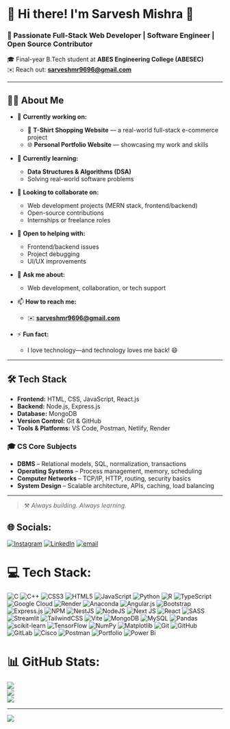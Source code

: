# 💫 Hi there! I'm Sarvesh Mishra 👋  
### 🚀 Passionate Full-Stack Web Developer | Software Engineer | Open Source Contributor

🎓 Final-year B.Tech student at **ABES Engineering College (ABESEC)**  
✉️ Reach out: **sarveshmr9696@gmail.com**  

---

## 👨‍💻 About Me

- 🔭 **Currently working on:**  
  - 🛒 **T-Shirt Shopping Website** — a real-world full-stack e-commerce project  
  - 🌐 **Personal Portfolio Website** — showcasing my work and skills

- 🌱 **Currently learning:**  
  - **Data Structures & Algorithms (DSA)**  
  - Solving real-world software problems

- 👯 **Looking to collaborate on:**  
  - Web development projects (MERN stack, frontend/backend)  
  - Open-source contributions  
  - Internships or freelance roles

- 🤝 **Open to helping with:**  
  - Frontend/backend issues  
  - Project debugging  
  - UI/UX improvements

- 💬 **Ask me about:**  
  - Web development, collaboration, or tech support

- 📫 **How to reach me:**  
  - ✉️ **sarveshmr9696@gmail.com**

- ⚡ **Fun fact:**  
  - I love technology—and technology loves me back! 😄

---

## 🛠️ Tech Stack

- **Frontend:** HTML, CSS, JavaScript, React.js  
- **Backend:** Node.js, Express.js  
- **Database:** MongoDB  
- **Version Control:** Git & GitHub  
- **Tools & Platforms:** VS Code, Postman, Netlify, Render  

### 🎓 CS Core Subjects
- **DBMS** – Relational models, SQL, normalization, transactions  
- **Operating Systems** – Process management, memory, scheduling  
- **Computer Networks** – TCP/IP, HTTP, routing, security basics  
- **System Design** – Scalable architecture, APIs, caching, load balancing

---

> ⚒️ *Always building. Always learning.*


## 🌐 Socials:
[![Instagram](https://img.shields.io/badge/Instagram-%23E4405F.svg?logo=Instagram&logoColor=white)](https://instagram.com/sarvesh_8057) [![LinkedIn](https://img.shields.io/badge/LinkedIn-%230077B5.svg?logo=linkedin&logoColor=white)](https://linkedin.com/in/sarvesh-mishra-695ab8297) [![email](https://img.shields.io/badge/Email-D14836?logo=gmail&logoColor=white)](mailto:sarveshmr9696@gmail.com) 


# 💻 Tech Stack:
![C](https://img.shields.io/badge/c-%2300599C.svg?style=for-the-badge&logo=c&logoColor=white) ![C++](https://img.shields.io/badge/c++-%2300599C.svg?style=for-the-badge&logo=c%2B%2B&logoColor=white) ![CSS3](https://img.shields.io/badge/css3-%231572B6.svg?style=for-the-badge&logo=css3&logoColor=white) ![HTML5](https://img.shields.io/badge/html5-%23E34F26.svg?style=for-the-badge&logo=html5&logoColor=white) ![JavaScript](https://img.shields.io/badge/javascript-%23323330.svg?style=for-the-badge&logo=javascript&logoColor=%23F7DF1E) ![Python](https://img.shields.io/badge/python-3670A0?style=for-the-badge&logo=python&logoColor=ffdd54) ![R](https://img.shields.io/badge/r-%23276DC3.svg?style=for-the-badge&logo=r&logoColor=white) ![TypeScript](https://img.shields.io/badge/typescript-%23007ACC.svg?style=for-the-badge&logo=typescript&logoColor=white) ![Google Cloud](https://img.shields.io/badge/GoogleCloud-%234285F4.svg?style=for-the-badge&logo=google-cloud&logoColor=white) ![Render](https://img.shields.io/badge/Render-%46E3B7.svg?style=for-the-badge&logo=render&logoColor=white) ![Anaconda](https://img.shields.io/badge/Anaconda-%2344A833.svg?style=for-the-badge&logo=anaconda&logoColor=white) ![Angular.js](https://img.shields.io/badge/angular.js-%23E23237.svg?style=for-the-badge&logo=angularjs&logoColor=white) ![Bootstrap](https://img.shields.io/badge/bootstrap-%238511FA.svg?style=for-the-badge&logo=bootstrap&logoColor=white) ![Express.js](https://img.shields.io/badge/express.js-%23404d59.svg?style=for-the-badge&logo=express&logoColor=%2361DAFB) ![NPM](https://img.shields.io/badge/NPM-%23CB3837.svg?style=for-the-badge&logo=npm&logoColor=white) ![NestJS](https://img.shields.io/badge/nestjs-%23E0234E.svg?style=for-the-badge&logo=nestjs&logoColor=white) ![NodeJS](https://img.shields.io/badge/node.js-6DA55F?style=for-the-badge&logo=node.js&logoColor=white) ![Next JS](https://img.shields.io/badge/Next-black?style=for-the-badge&logo=next.js&logoColor=white) ![React](https://img.shields.io/badge/react-%2320232a.svg?style=for-the-badge&logo=react&logoColor=%2361DAFB) ![SASS](https://img.shields.io/badge/SASS-hotpink.svg?style=for-the-badge&logo=SASS&logoColor=white) ![Streamlit](https://img.shields.io/badge/Streamlit-%23FE4B4B.svg?style=for-the-badge&logo=streamlit&logoColor=white) ![TailwindCSS](https://img.shields.io/badge/tailwindcss-%2338B2AC.svg?style=for-the-badge&logo=tailwind-css&logoColor=white) ![Vite](https://img.shields.io/badge/vite-%23646CFF.svg?style=for-the-badge&logo=vite&logoColor=white) ![MongoDB](https://img.shields.io/badge/MongoDB-%234ea94b.svg?style=for-the-badge&logo=mongodb&logoColor=white) ![MySQL](https://img.shields.io/badge/mysql-4479A1.svg?style=for-the-badge&logo=mysql&logoColor=white) ![Pandas](https://img.shields.io/badge/pandas-%23150458.svg?style=for-the-badge&logo=pandas&logoColor=white) ![scikit-learn](https://img.shields.io/badge/scikit--learn-%23F7931E.svg?style=for-the-badge&logo=scikit-learn&logoColor=white) ![TensorFlow](https://img.shields.io/badge/TensorFlow-%23FF6F00.svg?style=for-the-badge&logo=TensorFlow&logoColor=white) ![NumPy](https://img.shields.io/badge/numpy-%23013243.svg?style=for-the-badge&logo=numpy&logoColor=white) ![Matplotlib](https://img.shields.io/badge/Matplotlib-%23ffffff.svg?style=for-the-badge&logo=Matplotlib&logoColor=black) ![Git](https://img.shields.io/badge/git-%23F05033.svg?style=for-the-badge&logo=git&logoColor=white) ![GitHub](https://img.shields.io/badge/github-%23121011.svg?style=for-the-badge&logo=github&logoColor=white) ![GitLab](https://img.shields.io/badge/gitlab-%23181717.svg?style=for-the-badge&logo=gitlab&logoColor=white) ![Cisco](https://img.shields.io/badge/cisco-%23049fd9.svg?style=for-the-badge&logo=cisco&logoColor=black) ![Postman](https://img.shields.io/badge/Postman-FF6C37?style=for-the-badge&logo=postman&logoColor=white) ![Portfolio](https://img.shields.io/badge/Portfolio-%23000000.svg?style=for-the-badge&logo=firefox&logoColor=#FF7139) ![Power Bi](https://img.shields.io/badge/power_bi-F2C811?style=for-the-badge&logo=powerbi&logoColor=black)
# 📊 GitHub Stats:
![](https://github-readme-stats.vercel.app/api?username=Sarveshmishra9&theme=dark&hide_border=false&include_all_commits=true&count_private=false)<br/>
![](https://nirzak-streak-stats.vercel.app/?user=Sarveshmishra9&theme=dark&hide_border=false)<br/>
![](https://github-readme-stats.vercel.app/api/top-langs/?username=Sarveshmishra9&theme=dark&hide_border=false&include_all_commits=true&count_private=false&layout=compact)

---
[![](https://visitcount.itsvg.in/api?id=Sarveshmishra9&icon=0&color=0)](https://visitcount.itsvg.in)

<!-- Snake Game Repo View -->


